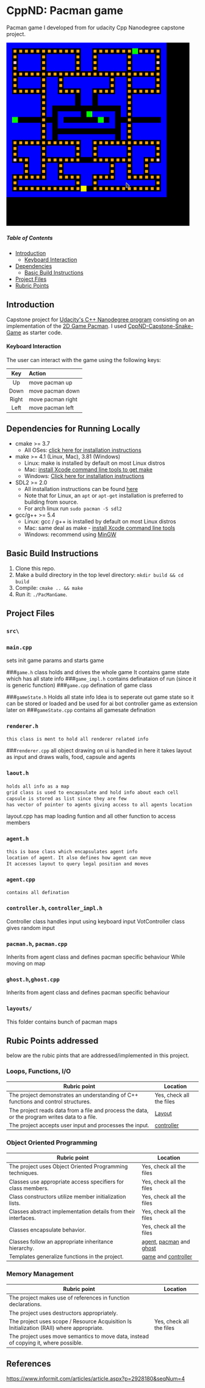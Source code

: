 # CppND: Pacman game
Pacman game I developed from for udacity Cpp Nanodegree capstone project.

![Pacman Game gif](https://github.com/intelligentchild/PacMan/blob/master/pacman.gif)

##### Table of Contents 
- [Introduction](#introduction)
    - [Keyboard Interaction](#keyboard-interaction)
- [Dependencies](#dependencies)
    - [Basic Build Instructions](#basic-build-instructions)
- [Project Files](#project-files)
- [Rubric Points](#rubric-points)

## Introduction
Capstone project for [Udacity's C++ Nanodegree program](https://www.udacity.com/course/c-plus-plus-nanodegree--nd213) 
 consisting on an implementation of the [2D Game Pacman](https://en.wikipedia.org/wiki/Pac-Man).
I used [CppND-Capstone-Snake-Game](https://github.com/udacity/CppND-Capstone-Snake-Game) as starter code.


#### Keyboard Interaction
The user can interact with the game using the following keys:

| Key             | Action                                  | 
| :-------------: |:----------------------------------------|
| Up              | move pacman up                          |
| Down            | move pacman down                        |
| Right           | move pacman right                       |
| Left            | move pacman left                        |

## Dependencies for Running Locally
* cmake >= 3.7
  * All OSes: [click here for installation instructions](https://cmake.org/install/)
* make >= 4.1 (Linux, Mac), 3.81 (Windows)
  * Linux: make is installed by default on most Linux distros
  * Mac: [install Xcode command line tools to get make](https://developer.apple.com/xcode/features/)
  * Windows: [Click here for installation instructions](http://gnuwin32.sourceforge.net/packages/make.htm)
* SDL2 >= 2.0
  * All installation instructions can be found [here](https://wiki.libsdl.org/Installation)
  * Note that for Linux, an `apt` or `apt-get` installation is preferred to building from source.
  * For arch linux run `sudo pacman -S sdl2`
* gcc/g++ >= 5.4
  * Linux: gcc / g++ is installed by default on most Linux distros
  * Mac: same deal as make - [install Xcode command line tools](https://developer.apple.com/xcode/features/)
  * Windows: recommend using [MinGW](http://www.mingw.org/)

## Basic Build Instructions

1. Clone this repo.
2. Make a build directory in the top level directory: `mkdir build && cd build`
3. Compile: `cmake .. && make`
4. Run it: `./PacManGame`.

## Project Files

### `src\`
### `main.cpp`
sets init game params and starts game

###`game.h`
	class holds and drives the whole game
	It contains game state which has all state info
###`game_impl.h`
	contains definataion of run (since it is generic function)
###`game.cpp`
	defination of game class

###`gameState.h`
	Holds all state info
	Idea is to seperate out game state so it can be stored or loaded
	and be used for ai bot controller game as extension later on
###`gameState.cpp`
	contains all gamesate defination

### `renderer.h`
	this class is ment to hold all renderer related info
###`renderer.cpp`
	all object drawing on ui is handled in here
	it takes layout as input and draws 
	walls, food, capsule and agents

### `laout.h`
	holds all info as a map
	grid class is used to encapsulate and hold info about each cell
	capsule is stored as list since they are few
	has vector of pointer to agents giving access to all agents location
layout.cpp
	has map loading funtion and all other function to access members

### `agent.h`
	this is base class which encapsulates agent info
	location of agent. It also defines how agent can move
	It accesses layout to query legal position and moves
### `agent.cpp`
	contains all defination

### `controller.h`, `controller_impl.h`
Controller class handles input using keyboard input
VotController class gives random input

### `pacman.h`, `pacman.cpp`
Inherits from agent class and defines pacman specific behaviour
While moving on map

### `ghost.h`,`ghost.cpp`
Inherits from agent class and defines pacman specific behaviour

### `layouts/`
This folder contains bunch of pacman maps

## Rubic Points addressed
below are the rubic pints that are addressed/implemented in this project.
### Loops, Functions, I/O
| Rubric point  | Location |
| ------------- | ------------- |
| The project demonstrates an understanding of C++ functions and control structures.  |   Yes, check all the files
| The project reads data from a file and process the data, or the program writes data to a file.  | [Layout](src/layout.cpp) 
The project accepts user input and processes the input.  |   [controller](src/controller_impl.h)

### Object Oriented Programming
| Rubric point  | Location |
| ------------- | ------------- |
| The project uses Object Oriented Programming techniques.  |   Yes, check all the files
Classes use appropriate access specifiers for class members. | Yes, check all the files
Class constructors utilize member initialization lists. | Yes, check all the files
Classes abstract implementation details from their interfaces. | Yes, check all the files
Classes encapsulate behavior. | Yes, check all the files
Classes follow an appropriate inheritance hierarchy.| [agent](src/agent.h), [pacman](src/pacman.h) and [ghost](src/ghost.h) 
Templates generalize functions in the project.| [game](src/game_impl.h) and [controller](src/controller_impl.h) 

### Memory Management
| Rubric point  | Location |
| ------------- | ------------- |
| The project makes use of references in function declarations.  |   []()
The project uses destructors appropriately. | []()
The project uses scope / Resource Acquisition Is Initialization (RAII) where appropriate. | Yes, check all the files
The project uses move semantics to move data, instead of copying it, where possible. | []()


## References
https://www.informit.com/articles/article.aspx?p=2928180&seqNum=4
